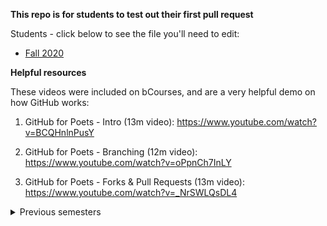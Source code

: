 **This repo is for students to test out their first pull request**

Students - click below to see the file you'll need to edit:
- [Fall 2020](https://github.com/joewadcan/FirstPullRequest/blob/master/2020_Fall/readme.md)

**Helpful resources**

These videos were included on bCourses, and are a very helpful demo on how GitHub works:

1. GitHub for Poets - Intro (13m video): https://www.youtube.com/watch?v=BCQHnlnPusY 

2. GitHub for Poets - Branching (12m video): https://www.youtube.com/watch?v=oPpnCh7InLY 

3. GitHub for Poets - Forks & Pull Requests (13m video): https://www.youtube.com/watch?v=_NrSWLQsDL4

 
<details><summary>Previous semesters</summary>
 
 - Fall 2019: https://github.com/joewadcan/FirstPullRequest/blob/master/2019_Fall/readme.md
 - Spring 2018: https://github.com/joewadcan/FirstPullRequest/tree/master/2018_Spring
 - Fall 2018: https://github.com/joewadcan/FirstPullRequest/tree/master/2018_Fall

</details>
